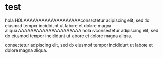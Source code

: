 # test
hola
HOLAAAAAAAAAAAAAAAAAAAconsectetur adipiscing elit, sed do eiusmod tempor incididunt ut labore et dolore magna aliqua.AAAAAAAAAAAAAAAAAAAAA
hola :vconsectetur adipiscing elit, sed do eiusmod tempor incididunt ut labore et dolore magna aliqua.

consectetur adipiscing elit, sed do eiusmod tempor incididunt ut labore et dolore magna aliqua.
